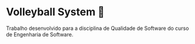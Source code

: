 # Volleyball System 🏐
Trabalho desenvolvido para a disciplina de Qualidade de Software do curso de Engenharia de Software.
